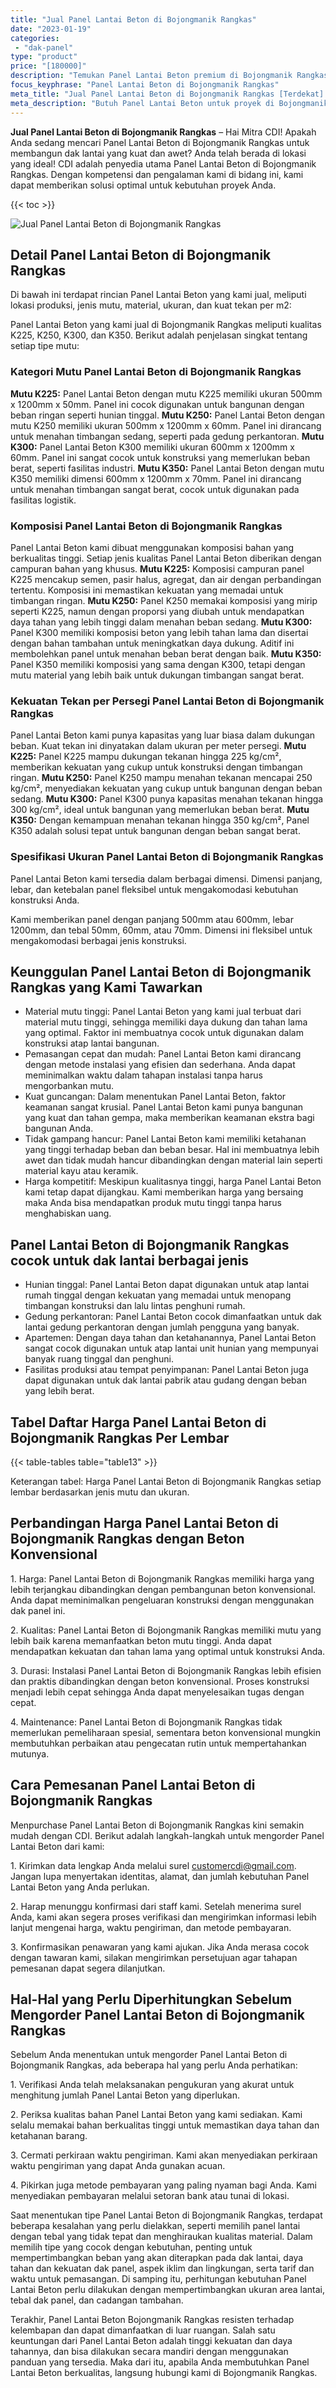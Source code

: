 ```yaml
---
title: "Jual Panel Lantai Beton di Bojongmanik Rangkas"
date: "2023-01-19"
categories:
 - "dak-panel"
type: "product"
price: "[180000]"
description: "Temukan Panel Lantai Beton premium di Bojongmanik Rangkas. Panel Lantai Beton dirancang untuk kebutuhan konstruksi modern dengan performa prima. Hubungi kami sekarang."
focus_keyphrase: "Panel Lantai Beton di Bojongmanik Rangkas"
meta_title: "Jual Panel Lantai Beton di Bojongmanik Rangkas [Terdekat] - CDI"
meta_description: "Butuh Panel Lantai Beton untuk proyek di Bojongmanik Rangkas?. Tersedia Panel Lantai Beton premium untuk pembangunan. Penawaran spesial hanya di sini."
---
```


**Jual Panel Lantai Beton di Bojongmanik Rangkas** – Hai Mitra CDI! Apakah Anda sedang mencari Panel Lantai Beton di Bojongmanik Rangkas untuk membangun dak lantai yang kuat dan awet? Anda telah berada di lokasi yang ideal! CDI adalah penyedia utama Panel Lantai Beton di Bojongmanik Rangkas. Dengan kompetensi dan pengalaman kami di bidang ini, kami dapat memberikan solusi optimal untuk kebutuhan proyek Anda.

{{< toc >}}

![Jual Panel Lantai Beton di Bojongmanik Rangkas](/images/dak-panel/dak-panel-14.jpg)

## Detail Panel Lantai Beton di Bojongmanik Rangkas

Di bawah ini terdapat rincian Panel Lantai Beton yang kami jual, meliputi lokasi produksi, jenis mutu, material, ukuran, dan kuat tekan per m2:

Panel Lantai Beton yang kami jual di Bojongmanik Rangkas meliputi kualitas K225, K250, K300, dan K350. Berikut adalah penjelasan singkat tentang setiap tipe mutu:

### Kategori Mutu Panel Lantai Beton di Bojongmanik Rangkas

**Mutu K225:** Panel Lantai Beton dengan mutu K225 memiliki ukuran 500mm x 1200mm x 50mm. Panel ini cocok digunakan untuk bangunan dengan beban ringan seperti hunian tinggal.
**Mutu K250:** Panel Lantai Beton dengan mutu K250 memiliki ukuran 500mm x 1200mm x 60mm. Panel ini dirancang untuk menahan timbangan sedang, seperti pada gedung perkantoran.
**Mutu K300:** Panel Lantai Beton K300 memiliki ukuran 600mm x 1200mm x 60mm. Panel ini sangat cocok untuk konstruksi yang memerlukan beban berat, seperti fasilitas industri.
**Mutu K350:** Panel Lantai Beton dengan mutu K350 memiliki dimensi 600mm x 1200mm x 70mm. Panel ini dirancang untuk menahan timbangan sangat berat, cocok untuk digunakan pada fasilitas logistik.

### Komposisi Panel Lantai Beton di Bojongmanik Rangkas

Panel Lantai Beton kami dibuat menggunakan komposisi bahan yang berkualitas tinggi. Setiap jenis kualitas Panel Lantai Beton diberikan dengan campuran bahan yang khusus.
**Mutu K225:** Komposisi campuran panel K225 mencakup semen, pasir halus, agregat, dan air dengan perbandingan tertentu. Komposisi ini memastikan kekuatan yang memadai untuk timbangan ringan.
**Mutu K250:** Panel K250 memakai komposisi yang mirip seperti K225, namun dengan proporsi yang diubah untuk mendapatkan daya tahan yang lebih tinggi dalam menahan beban sedang.
**Mutu K300:** Panel K300 memiliki komposisi beton yang lebih tahan lama dan disertai dengan bahan tambahan untuk meningkatkan daya dukung. Aditif ini membolehkan panel untuk menahan beban berat dengan baik.
**Mutu K350:** Panel K350 memiliki komposisi yang sama dengan K300, tetapi dengan mutu material yang lebih baik untuk dukungan timbangan sangat berat.

### Kekuatan Tekan per Persegi Panel Lantai Beton di Bojongmanik Rangkas

Panel Lantai Beton kami punya kapasitas yang luar biasa dalam dukungan beban. Kuat tekan ini dinyatakan dalam ukuran per meter persegi.
**Mutu K225:** Panel K225 mampu dukungan tekanan hingga 225 kg/cm², memberikan kekuatan yang cukup untuk konstruksi dengan timbangan ringan.
**Mutu K250:** Panel K250 mampu menahan tekanan mencapai 250 kg/cm², menyediakan kekuatan yang cukup untuk bangunan dengan beban sedang.
**Mutu K300:** Panel K300 punya kapasitas menahan tekanan hingga 300 kg/cm², ideal untuk bangunan yang memerlukan beban berat.
**Mutu K350:** Dengan kemampuan menahan tekanan hingga 350 kg/cm², Panel K350 adalah solusi tepat untuk bangunan dengan beban sangat berat.

### Spesifikasi Ukuran Panel Lantai Beton di Bojongmanik Rangkas

Panel Lantai Beton kami tersedia dalam berbagai dimensi. Dimensi panjang, lebar, dan ketebalan panel fleksibel untuk mengakomodasi kebutuhan konstruksi Anda.

Kami memberikan panel dengan panjang 500mm atau 600mm, lebar 1200mm, dan tebal 50mm, 60mm, atau 70mm. Dimensi ini fleksibel untuk mengakomodasi berbagai jenis konstruksi.

## Keunggulan Panel Lantai Beton di Bojongmanik Rangkas yang Kami Tawarkan

*   Material mutu tinggi: Panel Lantai Beton yang kami jual terbuat dari material mutu tinggi, sehingga memiliki daya dukung dan tahan lama yang optimal. Faktor ini membuatnya cocok untuk digunakan dalam konstruksi atap lantai bangunan.
*   Pemasangan cepat dan mudah: Panel Lantai Beton kami dirancang dengan metode instalasi yang efisien dan sederhana. Anda dapat meminimalkan waktu dalam tahapan instalasi tanpa harus mengorbankan mutu.
*   Kuat guncangan: Dalam menentukan Panel Lantai Beton, faktor keamanan sangat krusial. Panel Lantai Beton kami punya bangunan yang kuat dan tahan gempa, maka memberikan keamanan ekstra bagi bangunan Anda.
*   Tidak gampang hancur: Panel Lantai Beton kami memiliki ketahanan yang tinggi terhadap beban dan beban besar. Hal ini membuatnya lebih awet dan tidak mudah hancur dibandingkan dengan material lain seperti material kayu atau keramik.
*   Harga kompetitif: Meskipun kualitasnya tinggi, harga Panel Lantai Beton kami tetap dapat dijangkau. Kami memberikan harga yang bersaing maka Anda bisa mendapatkan produk mutu tinggi tanpa harus menghabiskan uang.

## Panel Lantai Beton di Bojongmanik Rangkas cocok untuk dak lantai berbagai jenis

*   Hunian tinggal: Panel Lantai Beton dapat digunakan untuk atap lantai rumah tinggal dengan kekuatan yang memadai untuk menopang timbangan konstruksi dan lalu lintas penghuni rumah.
*   Gedung perkantoran: Panel Lantai Beton cocok dimanfaatkan untuk dak lantai gedung perkantoran dengan jumlah pengguna yang banyak.
*   Apartemen: Dengan daya tahan dan ketahanannya, Panel Lantai Beton sangat cocok digunakan untuk atap lantai unit hunian yang mempunyai banyak ruang tinggal dan penghuni.
*   Fasilitas produksi atau tempat penyimpanan: Panel Lantai Beton juga dapat digunakan untuk dak lantai pabrik atau gudang dengan beban yang lebih berat.

## Tabel Daftar Harga Panel Lantai Beton di Bojongmanik Rangkas Per Lembar

{{< table-tables table="table13" >}}

Keterangan tabel: Harga Panel Lantai Beton di Bojongmanik Rangkas setiap lembar berdasarkan jenis mutu dan ukuran.

## Perbandingan Harga Panel Lantai Beton di Bojongmanik Rangkas dengan Beton Konvensional

1\.  Harga: Panel Lantai Beton di Bojongmanik Rangkas memiliki harga yang lebih terjangkau dibandingkan dengan pembangunan beton konvensional. Anda dapat meminimalkan pengeluaran konstruksi dengan menggunakan dak panel ini.

2\.  Kualitas: Panel Lantai Beton di Bojongmanik Rangkas memiliki mutu yang lebih baik karena memanfaatkan beton mutu tinggi. Anda dapat mendapatkan kekuatan dan tahan lama yang optimal untuk konstruksi Anda.

3\.  Durasi: Instalasi Panel Lantai Beton di Bojongmanik Rangkas lebih efisien dan praktis dibandingkan dengan beton konvensional. Proses konstruksi menjadi lebih cepat sehingga Anda dapat menyelesaikan tugas dengan cepat.

4\.  Maintenance: Panel Lantai Beton di Bojongmanik Rangkas tidak memerlukan pemeliharaan spesial, sementara beton konvensional mungkin membutuhkan perbaikan atau pengecatan rutin untuk mempertahankan mutunya.

## Cara Pemesanan Panel Lantai Beton di Bojongmanik Rangkas

Menpurchase Panel Lantai Beton di Bojongmanik Rangkas kini semakin mudah dengan CDI. Berikut adalah langkah-langkah untuk mengorder Panel Lantai Beton dari kami:

1\.  Kirimkan data lengkap Anda melalui surel customercdi@gmail.com. Jangan lupa menyertakan identitas, alamat, dan jumlah kebutuhan Panel Lantai Beton yang Anda perlukan.

2\.  Harap menunggu konfirmasi dari staff kami. Setelah menerima surel Anda, kami akan segera proses verifikasi dan mengirimkan informasi lebih lanjut mengenai harga, waktu pengiriman, dan metode pembayaran.

3\.  Konfirmasikan penawaran yang kami ajukan. Jika Anda merasa cocok dengan tawaran kami, silakan mengirimkan persetujuan agar tahapan pemesanan dapat segera dilanjutkan.

## Hal-Hal yang Perlu Diperhitungkan Sebelum Mengorder Panel Lantai Beton di Bojongmanik Rangkas

Sebelum Anda menentukan untuk mengorder Panel Lantai Beton di Bojongmanik Rangkas, ada beberapa hal yang perlu Anda perhatikan:

1\.  Verifikasi Anda telah melaksanakan pengukuran yang akurat untuk menghitung jumlah Panel Lantai Beton yang diperlukan.

2\.  Periksa kualitas bahan Panel Lantai Beton yang kami sediakan. Kami selalu memakai bahan berkualitas tinggi untuk memastikan daya tahan dan ketahanan barang.

3\.  Cermati perkiraan waktu pengiriman. Kami akan menyediakan perkiraan waktu pengiriman yang dapat Anda gunakan acuan.

4\.  Pikirkan juga metode pembayaran yang paling nyaman bagi Anda. Kami menyediakan pembayaran melalui setoran bank atau tunai di lokasi.

Saat menentukan tipe Panel Lantai Beton di Bojongmanik Rangkas, terdapat beberapa kesalahan yang perlu dielakkan, seperti memilih panel lantai dengan tebal yang tidak tepat dan menghiraukan kualitas material. Dalam memilih tipe yang cocok dengan kebutuhan, penting untuk mempertimbangkan beban yang akan diterapkan pada dak lantai, daya tahan dan kekuatan dak panel, aspek iklim dan lingkungan, serta tarif dan waktu untuk pemasangan. Di samping itu, perhitungan kebutuhan Panel Lantai Beton perlu dilakukan dengan mempertimbangkan ukuran area lantai, tebal dak panel, dan cadangan tambahan.

Terakhir, Panel Lantai Beton Bojongmanik Rangkas resisten terhadap kelembapan dan dapat dimanfaatkan di luar ruangan. Salah satu keuntungan dari Panel Lantai Beton adalah tinggi kekuatan dan daya tahannya, dan bisa dilakukan secara mandiri dengan menggunakan panduan yang tersedia. Maka dari itu, apabila Anda membutuhkan Panel Lantai Beton berkualitas, langsung hubungi kami di Bojongmanik Rangkas.